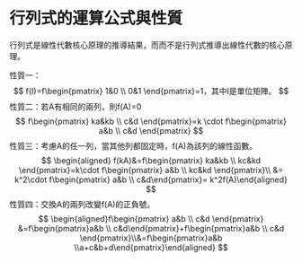 # 行列式的運算公式與性質

行列式是線性代數核心原理的推導結果，而而不是行列式推導出線性代數的核心原理。

性質一：
$$
f(I)=f\begin{pmatrix} 1&0 \\ 0&1 \end{pmatrix}=1，其中I是單位矩陣。
$$
性質二：若A有相同的兩列，則f(A)=0
$$
f\begin{pmatrix} ka&kb \\ c&d \end{pmatrix}=k \cdot f\begin{pmatrix} a&b \\ c&d \end{pmatrix}
$$
性質三：考慮A的任一列，當其他列都固定時，f(A)為該列的線性函數。
$$
\begin{aligned} f(kA)&=f\begin{pmatrix} ka&kb \\ kc&kd \end{pmatrix}=k\cdot f\begin{pmatrix} a&b \\ kc&kd \end{pmatrix}\\ &= k^2\cdot f\begin{pmatrix} a&b \\ c&d\end{pmatrix}= k^2f(A)\end{aligned}
$$
性質四：交換A的兩列改變f(A)的正負號。
$$
\begin{aligned}f\begin{pmatrix} a&b \\ c&d \end{pmatrix} &=f\begin{pmatrix}a&b \\ c&d\end{pmatrix}+f\begin{pmatrix}a&b \\ c&d \end{pmatrix}\\&=f\begin{pmatrix}a&b \\a+c&b+d\end{pmatrix}\end{aligned}
$$
